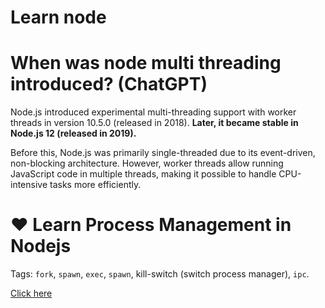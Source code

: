 # Learn node

# When was node multi threading introduced? (ChatGPT)

Node.js introduced experimental multi-threading support with worker threads in version 10.5.0 (released in 2018). **Later, it became stable in Node.js 12 (released in 2019).**

Before this, Node.js was primarily single-threaded due to its event-driven, non-blocking architecture. However, worker threads allow running JavaScript code in multiple threads, making it possible to handle CPU-intensive tasks more efficiently.

# ❤️ Learn Process Management in Nodejs

Tags: `fork`, `spawn`, `exec`, `spawn`, kill-switch (switch process manager), `ipc`.

[Click here](./process-management/README.md)
